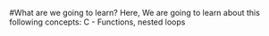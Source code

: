 #What are we going to learn?
Here, We are going to learn about this following concepts: C - Functions, nested loops
